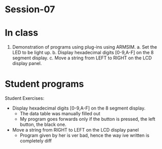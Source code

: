 # Session-07 

# In class 
  1. Demonstration of programs using plug-ins using ARMSIM.
    a. Set the LED to be light up.
    b. Display hexadecimal digits [0-9,A-F] on the 8 segment display.
    c. Move a string from LEFT to RIGHT on the LCD display panel.

# Student programs

Student Exercises:
- Display hexadecimal digits [0-9,A-F] on the 8 segment display.
  - The data table was manually filled out
  - My program goes forwards only if the button is pressed, the left button, the black one.
- Move a string from RIGHT to LEFT on the LCD display panel
  - Program given by her is ver bad, hence the way ive written is completely diff
